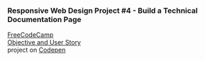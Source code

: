 ### Responsive Web Design Project #4 - Build a Technical Documentation Page ###
[FreeCodeCamp](https://www.freecodecamp.org/)<br>
[Objective and User Story](https://learn.freecodecamp.org/responsive-web-design/responsive-web-design-projects/build-a-technical-documentation-page)<br>
project on [Codepen](https://codepen.io/krayevska/full/pqzyBG)

